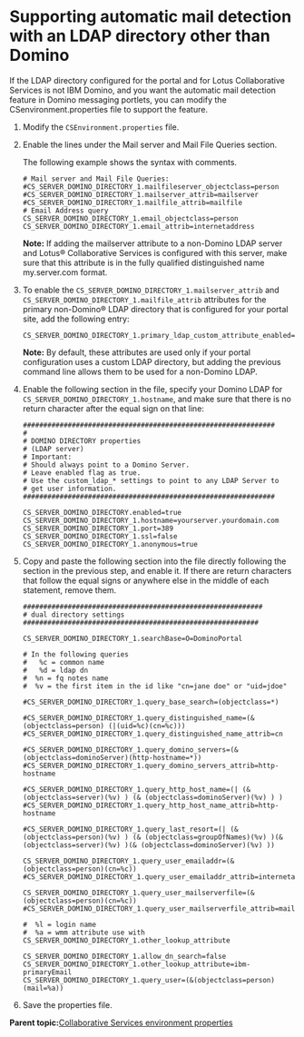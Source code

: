 # Supporting automatic mail detection with an LDAP directory other than Domino 

If the LDAP directory configured for the portal and for Lotus Collaborative Services is not IBM Domino, and you want the automatic mail detection feature in Domino messaging portlets, you can modify the CSenvironment.properties file to support the feature.

1.  Modify the `CSEnvironment.properties` file.

2.  Enable the lines under the Mail server and Mail File Queries section.

    The following example shows the syntax with comments.

    ```
    # Mail server and Mail File Queries: 
    #CS_SERVER_DOMINO_DIRECTORY_1.mailfileserver_objectclass=person
    #CS_SERVER_DOMINO_DIRECTORY_1.mailserver_attrib=mailserver 
    #CS_SERVER_DOMINO_DIRECTORY_1.mailfile_attrib=mailfile
    # Email Address query
    CS_SERVER_DOMINO_DIRECTORY_1.email_objectclass=person
    CS_SERVER_DOMINO_DIRECTORY_1.email_attrib=internetaddress
    
    ```

    **Note:** If adding the mailserver attribute to a non-Domino LDAP server and Lotus® Collaborative Services is configured with this server, make sure that this attribute is in the fully qualified distinguished name my.server.com format.

3.  To enable the `CS_SERVER_DOMINO_DIRECTORY_1.mailserver_attrib` and `CS_SERVER_DOMINO_DIRECTORY_1.mailfile_attrib` attributes for the primary non-Domino® LDAP directory that is configured for your portal site, add the following entry:

    ```
    CS_SERVER_DOMINO_DIRECTORY_1.primary_ldap_custom_attribute_enabled=true
    ```

    **Note:** By default, these attributes are used only if your portal configuration uses a custom LDAP directory, but adding the previous command line allows them to be used for a non-Domino LDAP.

4.  Enable the following section in the file, specify your Domino LDAP for `CS_SERVER_DOMINO_DIRECTORY_1.hostname`, and make sure that there is no return character after the equal sign on that line:

    ```
    ##############################################################
    #
    # DOMINO DIRECTORY properties
    # (LDAP server)
    # Important: 
    # Should always point to a Domino Server.
    # Leave enabled flag as true.
    # Use the custom_ldap_* settings to point to any LDAP Server to 
    # get user information.
    ##############################################################
    
    CS_SERVER_DOMINO_DIRECTORY.enabled=true
    CS_SERVER_DOMINO_DIRECTORY_1.hostname=yourserver.yourdomain.com
    CS_SERVER_DOMINO_DIRECTORY_1.port=389
    CS_SERVER_DOMINO_DIRECTORY_1.ssl=false
    CS_SERVER_DOMINO_DIRECTORY_1.anonymous=true 
    
    ```

5.  Copy and paste the following section into the file directly following the section in the previous step, and enable it. If there are return characters that follow the equal signs or anywhere else in the middle of each statement, remove them.

    ```
    ###########################################################
    # dual directory settings
    ##########################################################
    
    CS_SERVER_DOMINO_DIRECTORY_1.searchBase=O=DominoPortal
    
    # In the following queries
    #   %c = common name
    #   %d = ldap dn
    #  %n = fq notes name
    #  %v = the first item in the id like "cn=jane doe" or "uid=jdoe"
    
    #CS_SERVER_DOMINO_DIRECTORY_1.query_base_search=(objectclass=*)
    
    #CS_SERVER_DOMINO_DIRECTORY_1.query_distinguished_name=(& (objectclass=person) (|(uid=%c)(cn=%c)))
    #CS_SERVER_DOMINO_DIRECTORY_1.query_distinguished_name_attrib=cn
        
    #CS_SERVER_DOMINO_DIRECTORY_1.query_domino_servers=(&(objectclass=dominoServer)(http-hostname=*))
    #CS_SERVER_DOMINO_DIRECTORY_1.query_domino_servers_attrib=http-hostname
    
    #CS_SERVER_DOMINO_DIRECTORY_1.query_http_host_name=(| (& (objectclass=server)(%v) ) (& (objectclass=dominoServer)(%v) ) )
    #CS_SERVER_DOMINO_DIRECTORY_1.query_http_host_name_attrib=http-hostname
     
    #CS_SERVER_DOMINO_DIRECTORY_1.query_last_resort=(| (& (objectclass=person)(%v) ) (& (objectclass=groupOfNames)(%v) )(& (objectclass=server)(%v) )(& (objectclass=dominoServer)(%v) ))
    
    CS_SERVER_DOMINO_DIRECTORY_1.query_user_emailaddr=(&(objectclass=person)(cn=%c))
    #CS_SERVER_DOMINO_DIRECTORY_1.query_user_emailaddr_attrib=internetaddress
    
    CS_SERVER_DOMINO_DIRECTORY_1.query_user_mailserverfile=(&(objectclass=person)(cn=%c))
    #CS_SERVER_DOMINO_DIRECTORY_1.query_user_mailserverfile_attrib=mailserver,mailfile
    
    #  %l = login name 
    #  %a = wmm attribute use with CS_SERVER_DOMINO_DIRECTORY_1.other_lookup_attribute 
    
    CS_SERVER_DOMINO_DIRECTORY_1.allow_dn_search=false 
    CS_SERVER_DOMINO_DIRECTORY_1.other_lookup_attribute=ibm-primaryEmail
    CS_SERVER_DOMINO_DIRECTORY_1.query_user=(&(objectclass=person)(mail=%a)) 
    
    ```

6.  Save the properties file.


**Parent topic:**[Collaborative Services environment properties ](../collab/i_domi_c_csenvironment_props_intro.md)

